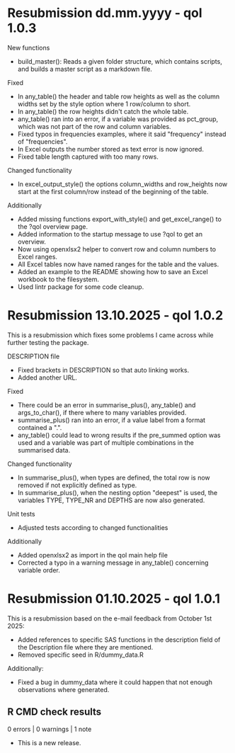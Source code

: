 # Resubmission dd.mm.yyyy - qol 1.0.3

New functions
* build_master(): Reads a given folder structure, which contains scripts, and builds a master script as a markdown file.

Fixed
* In any_table() the header and table row heights as well as the column widths set by the style option where 1 row/column to short.
* In any_table() the row heights didn't catch the whole table.
* any_table() ran into an error, if a variable was provided as pct_group, which was not part of the row and column variables.
* Fixed typos in frequencies examples, where it said "frequency" instead of "frequencies".
* In Excel outputs the number stored as text error is now ignored.
* Fixed table length captured with too many rows.

Changed functionality
* In excel_output_style() the options column_widths and row_heights now start at the first column/row instead of the beginning of the table.

Additionally
* Added missing functions export_with_style() and get_excel_range() to the ?qol overview page.
* Added information to the startup message to use ?qol to get an overview.
* Now using openxlsx2 helper to convert row and column numbers to Excel ranges.
* All Excel tables now have named ranges for the table and the values.
* Added an example to the README showing how to save an Excel workbook to the filesystem.
* Used lintr package for some code cleanup.


# Resubmission 13.10.2025 - qol 1.0.2

This is a resubmission which fixes some problems I came across while further testing the package.

DESCRIPTION file
* Fixed brackets in DESCRIPTION so that auto linking works.
* Added another URL.

Fixed
* There could be an error in summarise_plus(), any_table() and args_to_char(), if there where to many variables provided.
* summarise_plus() ran into an error, if a value label from a format contained a ".".
* any_table() could lead to wrong results if the pre_summed option was used and a variable was part of multiple combinations in the summarised data.

Changed functionality
* In summarise_plus(), when types are defined, the total row is now removed if not explicitly defined as type.
* In summarise_plus(), when the nesting option "deepest" is used, the variables TYPE, TYPE_NR and DEPTHS are now also generated.

Unit tests
* Adjusted tests according to changed functionalities

Additionally
* Added openxlsx2 as import in the qol main help file
* Corrected a typo in a warning message in any_table() concerning variable order.


# Resubmission 01.10.2025 - qol 1.0.1

This is a resubmission based on the e-mail feedback from October 1st 2025:
* Added references to specific SAS functions in the description field of the Description file where they are mentioned.
* Removed specific seed in R/dummy_data.R

Additionally:
* Fixed a bug in dummy_data where it could happen that not enough observations where generated.
  

## R CMD check results

0 errors | 0 warnings | 1 note

* This is a new release.
